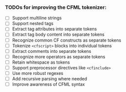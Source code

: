 ### TODOs for improving the CFML tokenizer:

- [ ] Support multiline strings 
- [ ] Support nested tags
- [ ] Extract tag attributes into separate tokens
- [ ] Extract tag body content into separate tokens  
- [ ] Recognize common CF constructs as separate tokens
- [ ] Tokenize `<cfscript>` blocks into individual tokens
- [ ] Extract comments into separate tokens
- [ ] Recognize more operators as separate tokens
- [ ] Retain whitespace as tokens 
- [ ] Support preprocessor directives like `<cfinclude>`
- [ ] Use more robust regexes
- [ ] Add recursive parsing where needed
- [ ] Improve awareness of CFML syntax